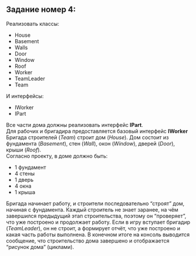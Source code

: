 ## Задание номер 4:

Реализовать классы:

<ul>
    <li>House</li>
    <li>Basement</li>
    <li>Walls</li>
    <li>Door</li>
    <li>Window</li>
    <li>Roof</li>
    <li>Worker</li>
    <li>TeamLeader</li>
    <li>Team</li>
</ul>

И интерфейсы:

<ul>
<li>IWorker</li>
<li>IPart</li>
</ul>

Все части дома должны реализовать интерфейс **IPart**.</br>
Для рабочих и бригадира предоставляется базовый интерфейс **IWorker**</br>
Бригада строителей (*Team*) строит дом (*House*). Дом состоит из фундамента (*Basement*), стен (*Wall*), окон (*Window*), дверей (*Door*), крыши (*Roof*).</br>
Согласно проекту, в доме должно быть:

<ul>
<li>1 фундамент</li>
<li>4 стены</li>
<li>1 дверь</li>
<li>4 окна</li>
<li>1 крыша</li>
</ul>

Бригада начинает работу, и строители последовательно “строят” дом, начиная с фундамента. Каждый строитель не знает заранее, на чём завершился предыдущий этап строительства, поэтому он “проверяет”, что уже построено и продолжает работу. Если в игру вступает бригадир (*TeamLeader*), он не строит, а формирует отчёт, что уже построено и какая часть работы выполнена.
В конечном итоге на консоль выводится сообщение, что строительство дома завершено и отображается “рисунок дома” (циклами).
